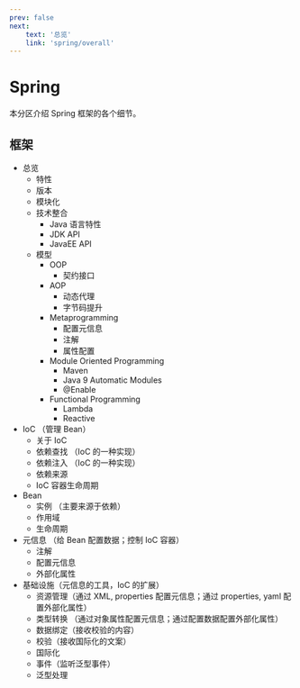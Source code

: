 ```yaml
---
prev: false
next: 
    text: '总览'
    link: 'spring/overall'
---
```


# Spring
本分区介绍 Spring 框架的各个细节。

## 框架

- 总览
    - 特性
    - 版本
    - 模块化
    - 技术整合
        - Java 语言特性
        - JDK API
        - JavaEE API
    - 模型
        - OOP
            - 契约接口
        - AOP
            - 动态代理
            - 字节码提升
        - Metaprogramming
            - 配置元信息
            - 注解
            - 属性配置
        - Module Oriented Programming
            - Maven
            - Java 9 Automatic Modules
            - @Enable
        - Functional Programming
            - Lambda
            - Reactive
- IoC （管理 Bean）
    - 关于 IoC
    - 依赖查找 （IoC 的一种实现）
    - 依赖注入 （IoC 的一种实现）
    - 依赖来源
    - IoC 容器生命周期
- Bean
    - 实例 （主要来源于依赖）
    - 作用域
    - 生命周期
- 元信息 （给 Bean 配置数据；控制 IoC 容器）
    - 注解
    - 配置元信息
    - 外部化属性
- 基础设施（元信息的工具，IoC 的扩展）
    - 资源管理（通过 XML, properties 配置元信息；通过 properties, yaml 配置外部化属性）
    - 类型转换 （通过对象属性配置元信息；通过配置数据配置外部化属性）
    - 数据绑定（接收校验的内容）
    - 校验（接收国际化的文案）
    - 国际化
    - 事件（监听泛型事件）
    - 泛型处理
